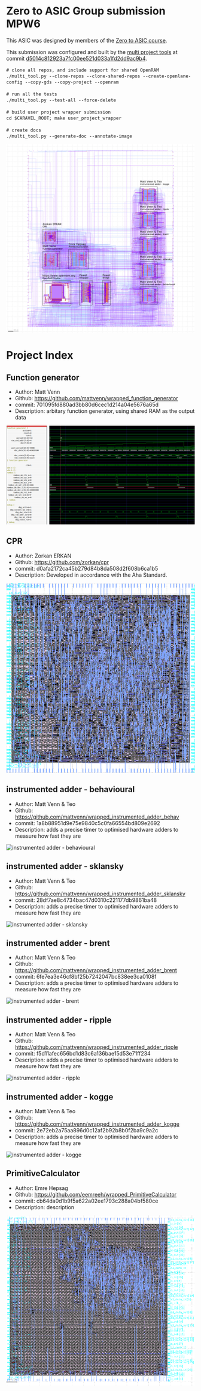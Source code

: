 
# Zero to ASIC Group submission MPW6

This ASIC was designed by members of the [Zero to ASIC course](https://zerotoasiccourse.com).

This submission was configured and built by the [multi project tools](https://github.com/mattvenn/multi_project_tools) at commit [d5014c812923a7fc00ee521d033a1fd2dd9ac9b4](https://github.com/mattvenn/multi_project_tools/commit/d5014c812923a7fc00ee521d033a1fd2dd9ac9b4).

    # clone all repos, and include support for shared OpenRAM
    ./multi_tool.py --clone-repos --clone-shared-repos --create-openlane-config --copy-gds --copy-project --openram

    # run all the tests
    ./multi_tool.py --test-all --force-delete

    # build user project wrapper submission
    cd $CARAVEL_ROOT; make user_project_wrapper

    # create docs
    ./multi_tool.py --generate-doc --annotate-image

![multi macro](pics/multi_macro_annotated.png)

# Project Index

## Function generator

* Author: Matt Venn
* Github: https://github.com/mattvenn/wrapped_function_generator
* commit: 701095fd880ad3bb80d6cec1d214a04e5676a65d
* Description: arbitary function generator, using shared RAM as the output data

![Function generator](pics/function_generator.png)

## CPR

* Author: Zorkan ERKAN
* Github: https://github.com/zorkan/cpr
* commit: d0afa2172ca45b279d84b8da508d2f608b6ca1b5
* Description: Developed in accordance with the Aha Standard.

![CPR](pics/cpr.png)

## instrumented adder - behavioural

* Author: Matt Venn & Teo
* Github: https://github.com/mattvenn/wrapped_instrumented_adder_behav
* commit: 1a8b88951d9e75e9840c5c0fa66554bd809e2692
* Description: adds a precise timer to optimised hardware adders to measure how fast they are

![instrumented adder - behavioural](pics/empty.png)

## instrumented adder - sklansky

* Author: Matt Venn & Teo
* Github: https://github.com/mattvenn/wrapped_instrumented_adder_sklansky
* commit: 28df7ae8c4734bac47d0310c221177db9861ba48
* Description: adds a precise timer to optimised hardware adders to measure how fast they are

![instrumented adder - sklansky](pics/empty.png)

## instrumented adder - brent

* Author: Matt Venn & Teo
* Github: https://github.com/mattvenn/wrapped_instrumented_adder_brent
* commit: 6fe7ea3e46cf8bf25b7242047bc838ee3ca0108f
* Description: adds a precise timer to optimised hardware adders to measure how fast they are

![instrumented adder - brent](pics/empty.png)

## instrumented adder - ripple

* Author: Matt Venn & Teo
* Github: https://github.com/mattvenn/wrapped_instrumented_adder_ripple
* commit: f5d11afec656bd1d83c6a136bae15d53e71ff234
* Description: adds a precise timer to optimised hardware adders to measure how fast they are

![instrumented adder - ripple](pics/empty.png)

## instrumented adder - kogge

* Author: Matt Venn & Teo
* Github: https://github.com/mattvenn/wrapped_instrumented_adder_kogge
* commit: 2e72eb2a75aa896d0c12af2b92b8b0f2ba9c9a2c
* Description: adds a precise timer to optimised hardware adders to measure how fast they are

![instrumented adder - kogge](pics/empty.png)

## PrimitiveCalculator

* Author: Emre Hepsag
* Github: https://github.com/eemreeh/wrapped_PrimitiveCalculator
* commit: cb64da0d1b9f5a622a02ee1793c288a04bf580ce
* Description: description

![PrimitiveCalculator](pics/PrimitiveCalculator.png)

